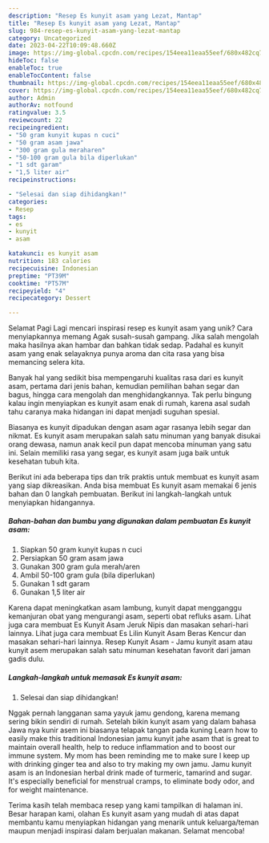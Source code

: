 ```yaml
---
description: "Resep Es kunyit asam yang Lezat, Mantap"
title: "Resep Es kunyit asam yang Lezat, Mantap"
slug: 984-resep-es-kunyit-asam-yang-lezat-mantap
category: Uncategorized
date: 2023-04-22T10:09:48.660Z
image: https://img-global.cpcdn.com/recipes/154eea11eaa55eef/680x482cq70/es-kunyit-asam-foto-resep-utama.jpg
hideToc: false
enableToc: true
enableTocContent: false
thumbnail: https://img-global.cpcdn.com/recipes/154eea11eaa55eef/680x482cq70/es-kunyit-asam-foto-resep-utama.jpg
cover: https://img-global.cpcdn.com/recipes/154eea11eaa55eef/680x482cq70/es-kunyit-asam-foto-resep-utama.jpg
author: Admin
authorAv: notfound
ratingvalue: 3.5
reviewcount: 22
recipeingredient:
- "50 gram kunyit kupas n cuci"
- "50 gram asam jawa"
- "300 gram gula meraharen"
- "50-100 gram gula bila diperlukan"
- "1 sdt garam"
- "1,5 liter air"
recipeinstructions:

- "Selesai dan siap dihidangkan!"
categories:
- Resep
tags:
- es
- kunyit
- asam

katakunci: es kunyit asam 
nutrition: 183 calories
recipecuisine: Indonesian
preptime: "PT39M"
cooktime: "PT57M"
recipeyield: "4"
recipecategory: Dessert

---
```



Selamat Pagi Lagi mencari inspirasi resep es kunyit asam yang unik? Cara menyiapkannya memang Agak susah-susah gampang. Jika salah mengolah maka hasilnya akan hambar dan bahkan tidak sedap. Padahal es kunyit asam yang enak selayaknya punya aroma dan cita rasa yang bisa memancing selera kita.


Banyak hal yang sedikit bisa mempengaruhi kualitas rasa dari es kunyit asam, pertama dari jenis bahan, kemudian pemilihan bahan segar dan bagus, hingga cara mengolah dan menghidangkannya. Tak perlu bingung kalau ingin menyiapkan es kunyit asam enak di rumah, karena asal sudah tahu caranya maka hidangan ini dapat menjadi suguhan spesial.

Biasanya es kunyit dipadukan dengan asam agar rasanya lebih segar dan nikmat. Es kunyit asam merupakan salah satu minuman yang banyak disukai orang dewasa, namun anak kecil pun dapat mencoba minuman yang satu ini. Selain memiliki rasa yang segar, es kunyit asam juga baik untuk kesehatan tubuh kita.


Berikut ini ada beberapa tips dan trik praktis untuk membuat es kunyit asam yang siap dikreasikan. Anda bisa membuat Es kunyit asam memakai 6 jenis bahan dan 0 langkah pembuatan. Berikut ini langkah-langkah untuk menyiapkan hidangannya.

<!--inarticleads1-->

##### Bahan-bahan dan bumbu yang digunakan dalam pembuatan Es kunyit asam:

1. Siapkan 50 gram kunyit kupas n cuci
1. Persiapkan 50 gram asam jawa
1. Gunakan 300 gram gula merah/aren
1. Ambil 50-100 gram gula (bila diperlukan)
1. Gunakan 1 sdt garam
1. Gunakan 1,5 liter air


Karena dapat meningkatkan asam lambung, kunyit dapat mengganggu kemanjuran obat yang mengurangi asam, seperti obat refluks asam. Lihat juga cara membuat Es Kunyit Asam Jeruk Nipis dan masakan sehari-hari lainnya. Lihat juga cara membuat Es Lilin Kunyit Asam Beras Kencur dan masakan sehari-hari lainnya. Resep Kunyit Asam - Jamu kunyit asam atau kunyit asem merupakan salah satu minuman kesehatan favorit dari jaman gadis dulu. 

<!--inarticleads2-->

##### Langkah-langkah untuk memasak Es kunyit asam:


1. Selesai dan siap dihidangkan!

Nggak pernah langganan sama yayuk jamu gendong, karena memang sering bikin sendiri di rumah. Setelah bikin kunyit asam yang dalam bahasa Jawa nya kunir asem ini biasanya telapak tangan pada kuning Learn how to easily make this traditional Indonesian jamu kunyit jahe asam that is great to maintain overall health, help to reduce inflammation and to boost our immune system. My mom has been reminding me to make sure I keep up with drinking ginger tea and also to try making my own jamu. Jamu kunyit asam is an Indonesian herbal drink made of turmeric, tamarind and sugar. It&#39;s especially beneficial for menstrual cramps, to eliminate body odor, and for weight maintenance. 

Terima kasih telah membaca resep yang kami tampilkan di halaman ini. Besar harapan kami, olahan Es kunyit asam yang mudah di atas dapat membantu kamu menyiapkan hidangan yang menarik untuk keluarga/teman maupun menjadi inspirasi dalam berjualan makanan. Selamat mencoba!
